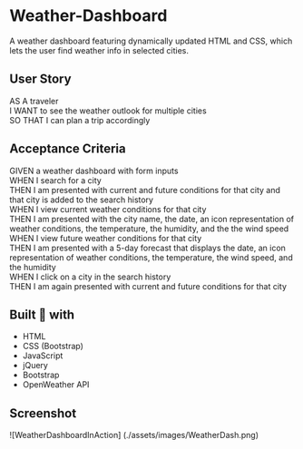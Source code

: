 # Weather-Dashboard
A weather dashboard featuring dynamically updated HTML and CSS, which lets the user find weather info in selected cities.

## User Story
AS A traveler <br>
I WANT to see the weather outlook for multiple cities<br>
SO THAT I can plan a trip accordingly <br>

## Acceptance Criteria
GIVEN a weather dashboard with form inputs <br>
WHEN I search for a city <br>
THEN I am presented with current and future conditions for that city and that city is added to the search history <br>
WHEN I view current weather conditions for that city <br>
THEN I am presented with the city name, the date, an icon representation of weather conditions, the temperature, the humidity, and the the wind speed <br>
WHEN I view future weather conditions for that city <br>
THEN I am presented with a 5-day forecast that displays the date, an icon representation of weather conditions, the temperature, the wind speed, and the humidity <br>
WHEN I click on a city in the search history <br>
THEN I am again presented with current and future conditions for that city <br>


## Built :hammer: with

- HTML
- CSS (Bootstrap)
- JavaScript
- jQuery
- Bootstrap
- OpenWeather API

## Screenshot

![WeatherDashboardInAction] (./assets/images/WeatherDash.png)

